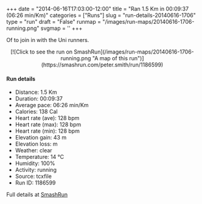 +++
date = "2014-06-16T17:03:00-12:00"
title = "Ran 1.5 Km in 00:09:37 (06:26 min/Km)"
categories = ["Runs"]
slug = "run-details-20140616-1706"
type = "run"
draft = "False"
runmap = "/images/run-maps/20140616-1706-running.png"
svgmap = '<polyline points="0 94, 0 94, 4 91, 5 90, 6 88, 5 88, 6 88, 6 88, 7 87, 9 86, 9 85, 11 85, 13 85, 15 86, 16 86, 18 86, 20 86, 24 87, 25 86, 26 85, 27 84, 29 81, 31 77, 31 76, 33 73, 34 72, 34 71, 35 69, 36 67, 37 65, 38 64, 38 63, 39 61, 39 59, 41 58, 42 57, 44 56, 45 55, 47 53, 50 51, 52 49, 52 48, 53 49, 56 47, 57 46, 58 45, 58 44, 59 42, 60 41, 62 41, 64 39, 66 38, 67 37, 67 35, 68 34, 70 33, 71 32, 72 31, 74 30, 76 28, 77 27, 78 25, 80 23, 82 22, 83 21, 84 20, 85 19, 87 17, 88 16, 88 15, 91 13, 91 12, 92 10, 93 9, 96 7, 99 6, 100 6">'
+++

Of to join in with the Uni runners. 



<!--more-->

<center>
[![Click to see the run on SmashRun](/images/run-maps/20140616-1706-running.png "A map of this run")](https://smashrun.com/peter.smith/run/1186599)
</center>

#### Run details

* Distance: 1.5 Km
* Duration: 00:09:37
* Average pace: 06:26 min/Km
* Calories: 138 Cal
* Heart rate (ave): 128 bpm
* Heart rate (max): 128 bpm
* Heart rate (min): 128 bpm
* Elevation gain: 43 m
* Elevation loss:  m
* Weather: clear
* Temperature: 14 &deg;C
* Humidity: 100%
* Activity: running
* Source: tcxfile
* Run ID: 1186599

Full details at [SmashRun](https://smashrun.com/peter.smith/run/1186599)